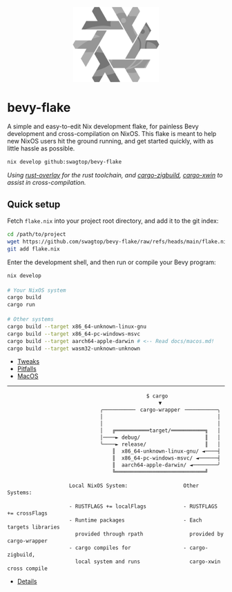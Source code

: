 <div align="center"> <img src="bevy-flake.svg" width="200"/> </div>

# bevy-flake

A simple and easy-to-edit Nix development flake,
for painless Bevy development and cross-compilation on NixOS.
This flake is meant to help new NixOS users hit the ground running,
and get started quickly, with as little hassle as possible.

```sh
nix develop github:swagtop/bevy-flake
```

*Using [rust-overlay][overlay] for the rust toolchain,
and [cargo-zigbuild][zigbuild], [cargo-xwin](xwin) to assist in
cross-compilation.*

[overlay]: https://github.com/oxalica/rust-overlay/
[zigbuild]: https://github.com/rust-cross/cargo-zigbuild
[xwin]: https://github.com/rust-cross/cargo-xwin

## Quick setup

Fetch `flake.nix` into your project root directory, and add it to the git index:

```sh
cd /path/to/project
wget https://github.com/swagtop/bevy-flake/raw/refs/heads/main/flake.nix
git add flake.nix
```

Enter the development shell, and then run or compile your Bevy program:

```sh
nix develop

# Your NixOS system
cargo build
cargo run

# Other systems
cargo build --target x86_64-unknown-linux-gnu
cargo build --target x86_64-pc-windows-msvc
cargo build --target aarch64-apple-darwin # <-- Read docs/macos.md!
cargo build --target wasm32-unknown-unknown
```

- [Tweaks](docs/tweaks.md)
- [Pitfalls](docs/pitfalls.md)
- [MacOS](docs/macos.md)

---
```
                                             $ cargo
                                                 ▼
                              ╭──────────╴ cargo-wrapper ╶──────────╮
                              │                                     │
                              │                                     │
                              │   ╔═══════════target/═══════════╗   │
                              │────► debug/                     ║   │
                              ╰────► release/                   ║   │
                                  ║  x86_64-unknown-linux-gnu/ ◄────┤
                                  ║  x86_64-pc-windows-msvc/ ◄──────┤
                                  ║  aarch64-apple-darwin/ ◄────────╯
                                  ╚═════════════════════════════╝

                    Local NixOS System:                  Other Systems:

                    - RUSTFLAGS += localFlags            - RUSTFLAGS += crossFlags
                    - Runtime packages                   - Each targets libraries
                      provided through rpath               provided by cargo-wrapper
                    - cargo compiles for                 - cargo-zigbuild,
                      local system and runs                cargo-xwin cross compile
```
- [Details](docs/details.md)
